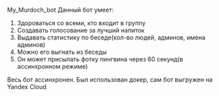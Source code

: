 My_Murdoch_bot
Данный бот умеет:
1) Здороваться со всеми, кто входит в группу
2) Создавать голосование за лучший напиток
3) Выдавать статистику по беседе(кол-во людей, админов, имена админов)
4) Можно его выгнать из беседы
5) Он может присылать фотку пингвина через 60 секунд(в ассинхронном
   режиме)

Весь бот ассинхронен.
Был использован докер, сам бот выгружен на Yandex Cloud
